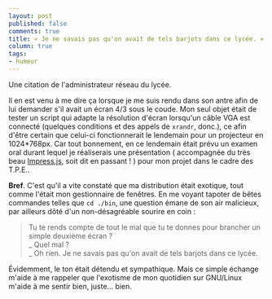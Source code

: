 ```yaml
---
layout: post
published: false
comments: true
title: « Je ne savais pas qu'on avait de tels barjots dans ce lycée. »
column: true
tags:
- humeur
---
```

Une citation de l'administrateur réseau du lycée.

Il en est venu à me dire ça lorsque je me suis rendu dans son antre afin de lui demander s'il avait un écran 4/3 sous le coude. Mon seul objet était de tester un script qui adapte la résolution d'écran lorsqu'un câble VGA est connecté (quelques conditions et des appels de `xrandr`, donc.), ce afin d'être certain que celui-ci fonctionnerait le lendemain pour un projecteur en 1024\*768px.
Car tout bonnement, en ce lendemain était prévu un examen oral durant lequel je réaliserais une présentation ( accompagnée du très beau [Impress.js](http://bartaz.github.io/impress.js "Un framework HTML5 pour des présentations originales et modernes"), soit dit en passant ! ) pour mon projet dans le cadre des T.P.E..

**Bref**. C'est qu'il a vite constaté que ma distribution était exotique, tout comme l'était mon gestionnaire de fenêtres. En me voyant tapoter de bêtes commandes telles que `cd ./bin`, une question émane de son air malicieux, par ailleurs dôté d'un non-désagréable sourire en coin :  

> Tu te rends compte de tout le mal que tu te donnes pour brancher un simple deuxième écran ?  
> \_ Quel mal ?  
> \_ Oh rien. Je ne savais pas qu'on avait de tels barjots dans ce lycée.

Évidemment, le ton était détendu et sympathique. Mais ce simple échange m'aide à me rappeler que l'exotisme de mon quotidien sur GNU/Linux m'aide à me sentir bien, juste… bien.
